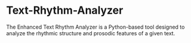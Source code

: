 # Text-Rhythm-Analyzer
The Enhanced Text Rhythm Analyzer is a Python-based tool designed to analyze the rhythmic structure and prosodic features of a given text.
